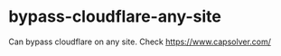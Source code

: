 # bypass-cloudflare-any-site
Can bypass cloudflare on any site. Check https://www.capsolver.com/ 











                                                                                                                                                      